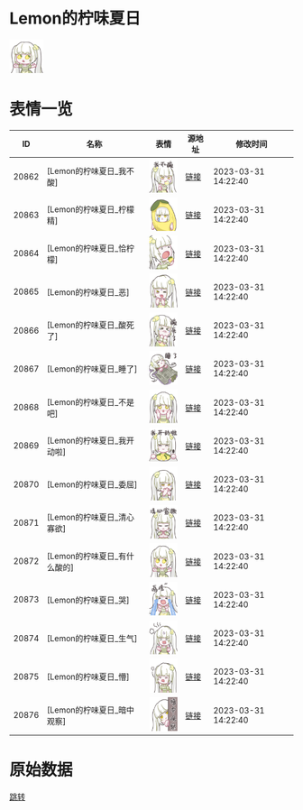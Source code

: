 # Lemon的柠味夏日

<img src="./cover.png" height="60" alt="cover" />

# 表情一览

|ID|名称|表情|源地址|修改时间|
|----|----|----|----|----|
|20862|[Lemon的柠味夏日_我不酸]|<img src="./pic/020862_%5BLemon的柠味夏日_我不酸%5D.png" height="60" alt="我不酸"/>|[链接](https://i0.hdslb.com/bfs/garb/53b89c75febbe91d4e5dd1d93d88f6bf8191a599.png)|2023-03-31 14:22:40|
|20863|[Lemon的柠味夏日_柠檬精]|<img src="./pic/020863_%5BLemon的柠味夏日_柠檬精%5D.png" height="60" alt="柠檬精"/>|[链接](https://i0.hdslb.com/bfs/garb/a4b15ac139586526bc4f36de09c284f7afc5e418.png)|2023-03-31 14:22:40|
|20864|[Lemon的柠味夏日_恰柠檬]|<img src="./pic/020864_%5BLemon的柠味夏日_恰柠檬%5D.png" height="60" alt="恰柠檬"/>|[链接](https://i0.hdslb.com/bfs/garb/514646c52e3cbda904605564380707f523cb64f2.png)|2023-03-31 14:22:40|
|20865|[Lemon的柠味夏日_恶]|<img src="./pic/020865_%5BLemon的柠味夏日_恶%5D.png" height="60" alt="恶"/>|[链接](https://i0.hdslb.com/bfs/garb/30d23c6965d9437f970ec6273e09027b82d8eba9.png)|2023-03-31 14:22:40|
|20866|[Lemon的柠味夏日_酸死了]|<img src="./pic/020866_%5BLemon的柠味夏日_酸死了%5D.png" height="60" alt="酸死了"/>|[链接](https://i0.hdslb.com/bfs/garb/16c0ea2bb15cedea4a6ccc642c3ad662a1b7093d.png)|2023-03-31 14:22:40|
|20867|[Lemon的柠味夏日_睡了]|<img src="./pic/020867_%5BLemon的柠味夏日_睡了%5D.png" height="60" alt="睡了"/>|[链接](https://i0.hdslb.com/bfs/garb/724f6aeeb9472f80b72271b0663915ea977508bc.png)|2023-03-31 14:22:40|
|20868|[Lemon的柠味夏日_不是吧]|<img src="./pic/020868_%5BLemon的柠味夏日_不是吧%5D.png" height="60" alt="不是吧"/>|[链接](https://i0.hdslb.com/bfs/garb/2345489a38dd76c80c9995aec486d2ae93912e20.png)|2023-03-31 14:22:40|
|20869|[Lemon的柠味夏日_我开动啦]|<img src="./pic/020869_%5BLemon的柠味夏日_我开动啦%5D.png" height="60" alt="我开动啦"/>|[链接](https://i0.hdslb.com/bfs/garb/718be49f31589b460138feef12159e00919ae971.png)|2023-03-31 14:22:40|
|20870|[Lemon的柠味夏日_委屈]|<img src="./pic/020870_%5BLemon的柠味夏日_委屈%5D.png" height="60" alt="委屈"/>|[链接](https://i0.hdslb.com/bfs/garb/255d498338fdcb7ea25ec99a9aa04e728c2c891b.png)|2023-03-31 14:22:40|
|20871|[Lemon的柠味夏日_清心寡欲]|<img src="./pic/020871_%5BLemon的柠味夏日_清心寡欲%5D.png" height="60" alt="清心寡欲"/>|[链接](https://i0.hdslb.com/bfs/garb/d360ce52f9b527e62157989b4837857357abb996.png)|2023-03-31 14:22:40|
|20872|[Lemon的柠味夏日_有什么酸的]|<img src="./pic/020872_%5BLemon的柠味夏日_有什么酸的%5D.png" height="60" alt="有什么酸的"/>|[链接](https://i0.hdslb.com/bfs/garb/4404a75bb8231a94cb1d11b368412989b5afbf2a.png)|2023-03-31 14:22:40|
|20873|[Lemon的柠味夏日_哭]|<img src="./pic/020873_%5BLemon的柠味夏日_哭%5D.png" height="60" alt="哭"/>|[链接](https://i0.hdslb.com/bfs/garb/325e65a1412cc558d2a283720d6ad2690d73e09f.png)|2023-03-31 14:22:40|
|20874|[Lemon的柠味夏日_生气]|<img src="./pic/020874_%5BLemon的柠味夏日_生气%5D.png" height="60" alt="生气"/>|[链接](https://i0.hdslb.com/bfs/garb/f15ac9a08d6c52dea3ab07ff3ca4e5429b80314b.png)|2023-03-31 14:22:40|
|20875|[Lemon的柠味夏日_懵]|<img src="./pic/020875_%5BLemon的柠味夏日_懵%5D.png" height="60" alt="懵"/>|[链接](https://i0.hdslb.com/bfs/garb/01f1cd556930de1484305043c3139324eb590072.png)|2023-03-31 14:22:40|
|20876|[Lemon的柠味夏日_暗中观察]|<img src="./pic/020876_%5BLemon的柠味夏日_暗中观察%5D.png" height="60" alt="暗中观察"/>|[链接](https://i0.hdslb.com/bfs/garb/1c63f12fa4833882b806b9f365c5da56b6dff27f.png)|2023-03-31 14:22:40|

# 原始数据

[跳转](./raw.json)

